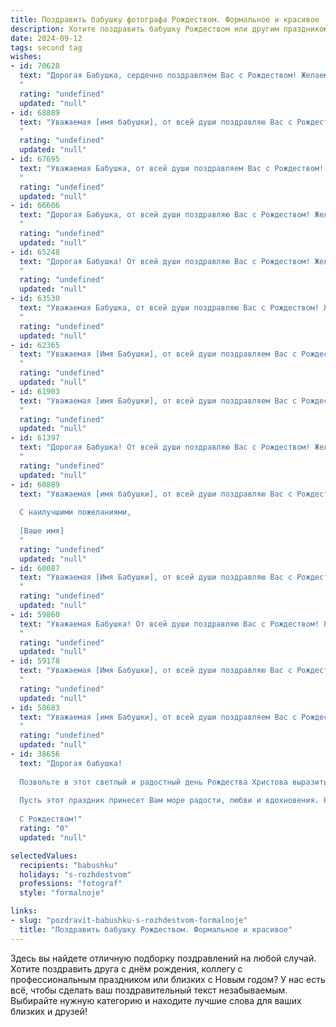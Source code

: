 ```yaml
---
title: Поздравить бабушку фотографа Рождеством. Формальное и красивое
description: Хотите поздравить бабушку Рождеством или другим праздником? Наш ИИ создаст незабываемое поздравление, а вы обязательно выделитесь среди других.  
date: 2024-09-12
tags: second tag
wishes:
- id: 70628
  text: "Дорогая Бабушка, сердечно поздравляем Вас с Рождеством! Желаем Вам тепла, любви и неисчерпаемого вдохновения в Новом году. Пусть каждый щелчок затвора камеры приносит радость и новые творческие идеи!
  "
  rating: "undefined"
  updated: "null"
- id: 68889
  text: "Уважаемая [имя бабушки], от всей души поздравляю Вас с Рождеством! Желаю Вам крепкого здоровья, семейного благополучия и творческих успехов в Вашем любимом деле - фотографии. Пусть в Новом году Вас окружают любовь, тепло родных и прекрасные моменты, которые Вы сможете запечатлеть на своих фотографиях.
  "
  rating: "undefined"
  updated: "null"
- id: 67695
  text: "Уважаемая Бабушка, от всей души поздравляем Вас с Рождеством! Желаем Вам в Новом году творческих успехов и вдохновения в Вашей работе фотографа, а также крепкого здоровья, тепла и уюта в Вашем доме!
  "
  rating: "undefined"
  updated: "null"
- id: 66606
  text: "Дорогая Бабушка, от всей души поздравляю Вас с Рождеством! Желаю, чтобы этот праздник наполнил Ваш дом теплом, радостью и любовью. Пусть Новый год принесет Вам крепкое здоровье, светлые дни и незабываемые моменты, запечатленные Вашим талантливым объективом!
  "
  rating: "undefined"
  updated: "null"
- id: 65248
  text: "Дорогая Бабушка! От всей души поздравляю Вас с Рождеством! Желаю Вам крепкого здоровья, семейного тепла и безграничного счастья! Пусть волшебство этого праздника наполнит Ваш дом светом и радостью. Пусть в Новом году Вас окружают любовь и благополучие, а любимое дело, фотография, продолжает приносить Вам вдохновение и радость.
  "
  rating: "undefined"
  updated: "null"
- id: 63530
  text: "Уважаемая Бабушка, от всей души поздравляю Вас с Рождеством! Желаю Вам крепкого здоровья, душевного тепла и светлых праздничных дней. Пусть Рождество принесет Вам много радости, мира и благополучия!
  "
  rating: "undefined"
  updated: "null"
- id: 62365
  text: "Уважаемая [Имя Бабушки], от всей души поздравляем Вас с Рождеством! Желаем Вам крепкого здоровья, душевного тепла, ярких мгновений и вдохновения. Пусть Новый год принесет Вам множество замечательных кадров, которые вы запечатлите своей талантливой рукой. С Рождеством!
  "
  rating: "undefined"
  updated: "null"
- id: 61903
  text: "Уважаемая [имя Бабушки], от всей души поздравляем Вас с Рождеством! Желаем Вам крепкого здоровья, душевного тепла, светлых и радостных мгновений в кругу близких. Пусть этот праздник наполнит Ваш дом счастьем и благополучием, а Ваши фотокадры всегда будут яркими и запоминающимися!
  "
  rating: "undefined"
  updated: "null"
- id: 61397
  text: "Дорогая Бабушка! От всей души поздравляю Вас с Рождеством! Желаю Вам светлых и радостных праздников, тепла, семейного уюта и, конечно же, вдохновения для новых творческих фотопроектов!
  "
  rating: "undefined"
  updated: "null"
- id: 60889
  text: "Уважаемая [имя бабушки], от всей души поздравляю Вас с Рождеством! Желаю Вам крепкого здоровья, благополучия и радости. Пусть этот светлый праздник принесет в Ваш дом мир, любовь и тепло.
  
  С наилучшими пожеланиями,
  
  [Ваше имя]
  "
  rating: "undefined"
  updated: "null"
- id: 60087
  text: "Уважаемая [Имя Бабушки], от всей души поздравляю Вас с Рождеством! Желаю Вам крепкого здоровья, душевного тепла и благополучия в Новом году. Пусть Ваша жизнь будет наполнена радостью, счастьем и вдохновением, как Ваши фотографии, которые всегда остаются в памяти!
  "
  rating: "undefined"
  updated: "null"
- id: 59860
  text: "Уважаемая Бабушка! От всей души поздравляю Вас с Рождеством! Желаю Вам крепкого здоровья, благополучия, мира и добра! Пусть этот светлый праздник наполнит Ваш дом радостью, теплом и любовью! Пусть Ваш талант фотографа продолжает радовать и вдохновлять всех вокруг!
  "
  rating: "undefined"
  updated: "null"
- id: 59178
  text: "Уважаемая [Имя Бабушки], от всей души поздравляю Вас с Рождеством! Желаю Вам в этот светлый праздник крепкого здоровья, семейного тепла, душевного покоя и вдохновения для новых творческих работ. Пусть Ваш талант фотографа продолжает радовать всех нас прекрасными снимками, хранящими мгновения жизни.
  "
  rating: "undefined"
  updated: "null"
- id: 58683
  text: "Уважаемая [имя Бабушки], от всей души поздравляем Вас с Рождеством! Желаем Вам тепла, уюта и семейного счастья в этот светлый праздник. Пусть Ваша жизнь будет наполнена радостью, здоровьем и творческими успехами. Пусть в Вашей жизни всегда будут яркие моменты, которые Вы сможете запечатлеть своим объективом!
  "
  rating: "undefined"
  updated: "null"
- id: 38656
  text: "Дорогая бабушка!
  
  Позвольте в этот светлый и радостный день Рождества Христова выразить Вам самые искренние и тёплые поздравления. Ваша мудрость, доброта и творческий подход к жизни, как фотографа, останавливают мгновения, заставляют нас видеть красоту в простых вещах и ценить каждый момент.
  
  Пусть этот праздник принесет Вам море радости, любви и вдохновения. Желаю здоровья, тепла в Вашем сердце и ярких впечатлений в каждом кадре, который Вы создаёте.
  
  С Рождеством!"
  rating: "0"
  updated: "null"

selectedValues:
  recipients: "babushku"
  holidays: "s-rozhdestvom"
  professions: "fotograf"
  style: "formalnoje"

links:
- slug: "pozdravit-babushku-s-rozhdestvom-formalnoje"
  title: "Поздравить бабушку Рождеством. Формальное и красивое"
---
```


Здесь вы найдете отличную подборку поздравлений на любой случай. 
Хотите поздравить друга с днём рождения, коллегу с профессиональным праздником или близких с Новым годом? У нас есть всё, чтобы сделать ваш поздравительный текст незабываемым. Выбирайте нужную категорию и находите лучшие слова для ваших близких и друзей!
